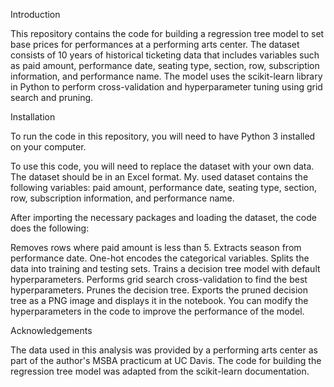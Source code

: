 Introduction

This repository contains the code for building a regression tree model to set base prices for performances at a performing arts center. The dataset consists of 10 years of historical ticketing data that includes variables such as paid amount, performance date, seating type, section, row, subscription information, and performance name. The model uses the scikit-learn library in Python to perform cross-validation and hyperparameter tuning using grid search and pruning.

Installation

To run the code in this repository, you will need to have Python 3 installed on your computer.

To use this code, you will need to replace the dataset with your own data. The dataset should be in an Excel format. My. used dataset contains the following variables: paid amount, performance date, seating type, section, row, subscription information, and performance name.

After importing the necessary packages and loading the dataset, the code does the following:

Removes rows where paid amount is less than 5.
Extracts season from performance date.
One-hot encodes the categorical variables.
Splits the data into training and testing sets.
Trains a decision tree model with default hyperparameters.
Performs grid search cross-validation to find the best hyperparameters.
Prunes the decision tree.
Exports the pruned decision tree as a PNG image and displays it in the notebook.
You can modify the hyperparameters in the code to improve the performance of the model.


Acknowledgements

The data used in this analysis was provided by a performing arts center as part of the author's MSBA practicum at UC Davis. The code for building the regression tree model was adapted from the scikit-learn documentation.
